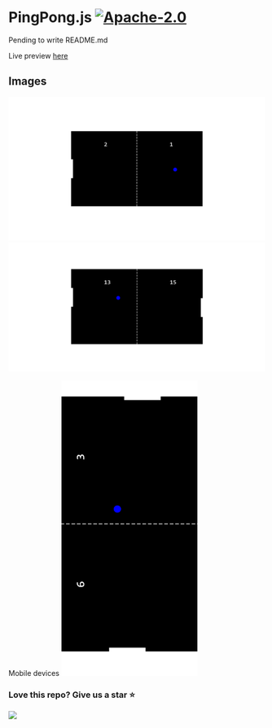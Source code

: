 # PingPong.js [![Apache-2.0](https://img.shields.io/badge/License-Apache%202.0-blue.svg)](https://opensource.org/licenses/Apache-2.0)


Pending to write README.md

Live preview [here](https://zhenglinlei.github.io/PingPong.js/tutorial)


## Images

![Image1](./tutorial/image.png)
![Image2](./tutorial/image2.png)

Mobile devices
![Image3](./tutorial/image3.png)



### Love this repo? Give us a star ⭐

<a href="./">
  <img src="https://img.shields.io/badge/PingPong.js-Rate-blue">
</a>